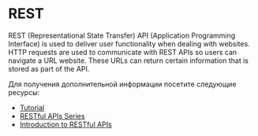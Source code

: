 # REST

REST (Representational State Transfer) API (Application Programming Interface) is used to deliver user functionality when dealing with websites. HTTP requests are used to communicate with REST APIs so users can navigate a URL website. These URLs can return certain information that is stored as part of the API.

Для получения дополнительной информации посетите следующие ресурсы:

- [Tutorial](https://go.dev/doc/tutorial/web-service-gin)
- [RESTful APIs Series](https://youtube.com/playlist?list=PLzUGFf4GhXBL4GHXVcMMvzgtO8-WEJIoY)
- [Introduction to RESTful APIs](https://www.geeksforgeeks.org/rest-api-introduction/)
